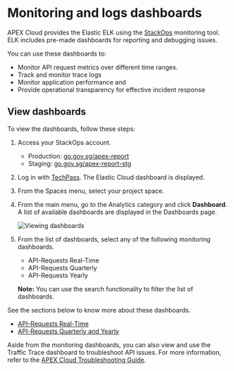 # Monitoring and logs dashboards

APEX Cloud provides the Elastic ELK using the [StackOps](https://docs.developer.tech.gov.sg/docs/stackops-overview/) monitoring tool. ELK  includes pre-made dashboards for reporting and debugging issues.

You can use these dashboards to:
- Monitor API request metrics over different time ranges.
- Track and monitor trace logs
- Monitor application performance and
- Provide operational transparency for effective incident response

## View dashboards

To view the dashboards, follow these steps:

1. Access your StackOps account.

    - Production: [go.gov.sg/apex-report](https://go.gov.sg/apex-report)
    - Staging: [go.gov.sg/apex-report-stg](https://go.gov.sg/apex-report-stg)
2. Log in with [TechPass](https://docs.developer.tech.gov.sg/docs/apex-cloud-onboarding/docs/techpass). The Elastic Cloud dashboard is displayed.

3. From the Spaces menu, select your project space.

4. From the main menu, go to the Analytics category and click **Dashboard**. A list of available dashboards are displayed in the Dashboards page.

    ![Viewing dashboards](./image/Dashboards_intro.gif)

5. From the list of dashboards, select any of the following monitoring  dashboards.

   - API-Requests Real-Time
   - API-Requests Quarterly
   - API-Requests Yearly

   **Note:** You can use the search functionality to filter the list of  dashboards.

See the sections below to know more about these dashboards.
- [API-Requests Real-Time](https://docs.developer.tech.gov.sg/docs/apex-cloud-user-guide/docs/monitoring/real-time)
- [API-Requests Quarterly and Yearly](https://docs.developer.tech.gov.sg/docs/apex-cloud-user-guide/docs/monitoring/quarterly-and-yearly)

Aside from the monitoring dashboards, you can also view and use the Traffic Trace dashboard to troubleshoot API issues. For more information, refer to the [APEX Cloud Troubleshooting Guide](https://docs.developer.tech.gov.sg/docs/apex-cloud-troubleshooting-guide/).